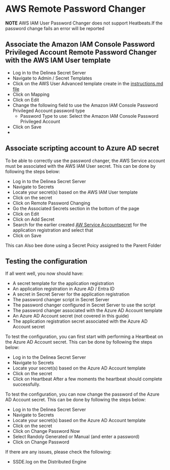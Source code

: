 # AWS Remote Password Changer

**NOTE** AWS IAM User Password Changer does not support Heatbeats.If the password change fails an error will be reported

## Associate the Amazon IAM Console Password Privileged Account Remote Password Changer with the AWS IAM User template
- Log in to the Delinea Secret Server
- Navigate to Admin / Secret Templates
- Click on the AWS User Advanced template create in the [instructions.md file](../Instructions.md)
- Click on Mapping
- Click on Edit
- Change the following field to use the Amazon IAM Console Password Privileged Account password type
    - Password Type to use: Select the Amazon IAM Console Password Privileged Account
- Click on Save
-

## Associate scripting account to Azure AD secret
To be able to correctly use the password changer, the AWS Service account must be associated with the AWS IAM User secret. This can be done by following the steps below:
- Log in to the Delinea Secret Server
- Navigate to Secrets
- Locate your secret(s) based on the AWS IAM User template
- Click on the secret
- Click on Remote Password Changing
- Go the Associated Secrets section in the bottom of the page
- Click on Edit
- Click on Add Secret
- Search for the earlier created [AW Service Accountsecret](../Instructions.md#create-secret-in-secret-server-for-the-aws-service-account) for the application registration and select that
- Click on Save

 This can Also bee done using a Secret Poicy assigned to the Parent Folder

## Testing the configuration
If all went well, you now should have:
- A secret template for the application registration
- An application registration in Azure AD / Entra ID
- A secret in Secret Server for the application registration
- The password changer script in Secret Server
- The password changer configured in Secret Server to use the script
- The password changer associated with the Azure AD Account template
- An Azure AD Account secret (not covered in this guide)
- The application registration secret associated with the Azure AD Account secret

To test the configuration, you can first start with performing a Heartbeat on the Azure AD Account secret. This can be done by following the steps below:
- Log in to the Delinea Secret Server
- Navigate to Secrets
- Locate your secret(s) based on the Azure AD Account template
- Click on the secret
- Click on Heartbeat
After a few moments the heartbeat should complete successfully.

To test the configuration, you can now change the password of the Azure AD Account secret. This can be done by following the steps below:
- Log in to the Delinea Secret Server
- Navigate to Secrets
- Locate your secret(s) based on the Azure AD Account template
- Click on the secret
- Click on Change Password Now
- Select Randoly Generated or Manual (and enter a password)
- Click on Change Password

If there are any issues, please check the following:

- SSDE.log on the Distributed Engine